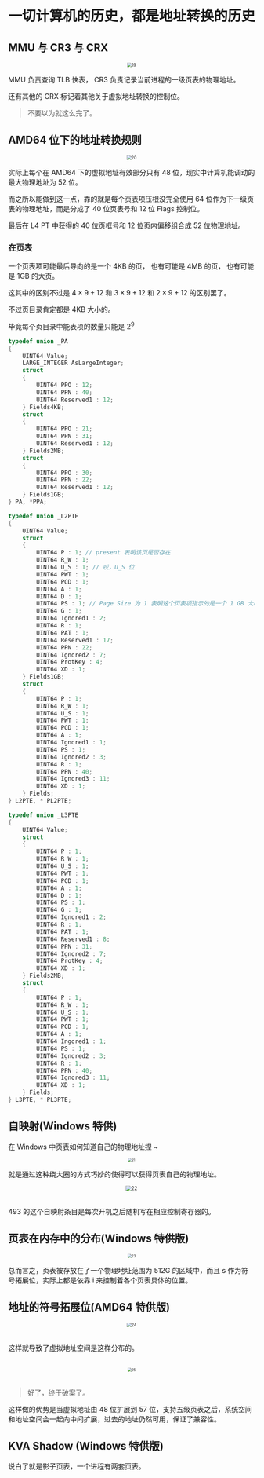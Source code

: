 # 一切计算机的历史，都是地址转换的历史

## MMU 与 CR3 与 CRX

<div align="center">
  <img src="./media_10/19.png" alt="19" style="zoom:59%;"/>
</div>

MMU 负责查询 TLB 快表， CR3 负责记录当前进程的一级页表的物理地址。

还有其他的 CRX 标记着其他关于虚拟地址转换的控制位。

> 不要以为就这么完了。

## AMD64 位下的地址转换规则

<div align="center">
  <img src="./media_10/20.png" alt="20" style="zoom:59%;"/>
</div>

实际上每个在 AMD64 下的虚拟地址有效部分只有 48 位，现实中计算机能调动的最大物理地址为 52 位。

而之所以能做到这一点，靠的就是每个页表项压根没完全使用 64 位作为下一级页表的物理地址，而是分成了 40 位页表号和 12 位 Flags 控制位。

最后在 L4 PT 中获得的 40 位页框号和 12 位页内偏移组合成 52 位物理地址。

### 在页表

一个页表项可能最后导向的是一个 4KB 的页， 也有可能是 4MB 的页， 也有可能是 1GB 的大页。

这其中的区别不过是 $4 \times 9 + 12$ 和 $3 \times 9 + 12$ 和 $2 \times 9 + 12$ 的区别罢了。

不过页目录肯定都是 4KB 大小的。

毕竟每个页目录中能表项的数量只能是 $2^9$

```c
typedef union _PA
{
    UINT64 Value;
    LARGE_INTEGER AsLargeInteger;
    struct
    {
        UINT64 PPO : 12;
        UINT64 PPN : 40;
        UINT64 Reserved1 : 12;
    } Fields4KB;
    struct
    {
        UINT64 PPO : 21;
        UINT64 PPN : 31;
        UINT64 Reserved1 : 12;
    } Fields2MB;
    struct
    {
        UINT64 PPO : 30;
        UINT64 PPN : 22;
        UINT64 Reserved1 : 12;
    } Fields1GB;
} PA, *PPA;
```

```c
typedef union _L2PTE
{
    UINT64 Value;
    struct
    {
        UINT64 P : 1; // present 表明该页是否存在
        UINT64 R_W : 1;
        UINT64 U_S : 1; // 哎，U_S 位
        UINT64 PWT : 1;
        UINT64 PCD : 1;
        UINT64 A : 1;
        UINT64 D : 1;
        UINT64 PS : 1; // Page Size 为 1 表明这个页表项指示的是一个 1 GB 大小的页
        UINT64 G : 1;
        UINT64 Ignored1 : 2;
        UINT64 R : 1;
        UINT64 PAT : 1;
        UINT64 Reserved1 : 17;
        UINT64 PPN : 22;
        UINT64 Ignored2 : 7;
        UINT64 ProtKey : 4;
        UINT64 XD : 1;
    } Fields1GB;
    struct
    {
        UINT64 P : 1;
        UINT64 R_W : 1;
        UINT64 U_S : 1;
        UINT64 PWT : 1;
        UINT64 PCD : 1;
        UINT64 A : 1;
        UINT64 Ignored1 : 1;
        UINT64 PS : 1;
        UINT64 Ignored2 : 3;
        UINT64 R : 1;
        UINT64 PPN : 40;
        UINT64 Ignored3 : 11;
        UINT64 XD : 1;
    } Fields;
} L2PTE, * PL2PTE;
```

```c
typedef union _L3PTE
{
    UINT64 Value;
    struct
    {
        UINT64 P : 1;
        UINT64 R_W : 1;
        UINT64 U_S : 1;
        UINT64 PWT : 1;
        UINT64 PCD : 1;
        UINT64 A : 1;
        UINT64 D : 1;
        UINT64 PS : 1;
        UINT64 G : 1;
        UINT64 Ignored1 : 2;
        UINT64 R : 1;
        UINT64 PAT : 1;
        UINT64 Reserved1 : 8;
        UINT64 PPN : 31;
        UINT64 Ignored2 : 7;
        UINT64 ProtKey : 4;
        UINT64 XD : 1;
    } Fields2MB;
    struct
    {
        UINT64 P : 1;
        UINT64 R_W : 1;
        UINT64 U_S : 1;
        UINT64 PWT : 1;
        UINT64 PCD : 1;
        UINT64 A : 1;
        UINT64 Ingored1 : 1;
        UINT64 PS : 1;
        UINT64 Ignored2 : 3;
        UINT64 R : 1;
        UINT64 PPN : 40;
        UINT64 Ignored3 : 11;
        UINT64 XD : 1;
    } Fields;
} L3PTE, * PL3PTE;
```

## 自映射(Windows 特供)

在 Windows 中页表如何知道自己的物理地址捏 ~

<div align="center">
  <img src="./media_10/21.png" alt="21" style="zoom:45%;"/>
</div>

就是通过这种绕大圈的方式巧妙的使得可以获得页表自己的物理地址。

<div align="center">
  <img src="./media_10/22.png" alt="22" style="zoom:70%;"/>
</div>

<br/>

493 的这个自映射条目是每次开机之后随机写在相应控制寄存器的。

## 页表在内存中的分布(Windows 特供版)

<div align="center">
  <img src="./media_10/23.png" alt="23" style="zoom:50%;"/>
</div>

总而言之，页表被存放在了一个物理地址范围为 512G 的区域中，而且 s 作为符号拓展位，实际上都是依靠 i 来控制着各个页表具体的位置。

## 地址的符号拓展位(AMD64 特供版)

<div align="center">
  <img src="./media_10/24.png" alt="24" style="zoom:60%;"/>
</div>

<br/>

这样就导致了虚拟地址空间是这样分布的。

<br/>

<div align="center">
  <img src="./media_10/25.png" alt="25" style="zoom:50%;"/>
</div>

<br/>

> 好了，终于破案了。

这样做的优势是当虚拟地址由 48 位扩展到 57 位，支持五级页表之后，系统空间和地址空间会一起向中间扩展，过去的地址仍然可用，保证了兼容性。

## KVA Shadow (Windows 特供版)

说白了就是影子页表，一个进程有两套页表。
